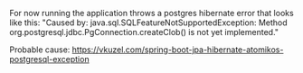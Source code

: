 For now running the application throws a postgres hibernate error that looks like this:
"Caused by: java.sql.SQLFeatureNotSupportedException: Method org.postgresql.jdbc.PgConnection.createClob() is not yet implemented."

Probable cause: https://vkuzel.com/spring-boot-jpa-hibernate-atomikos-postgresql-exception